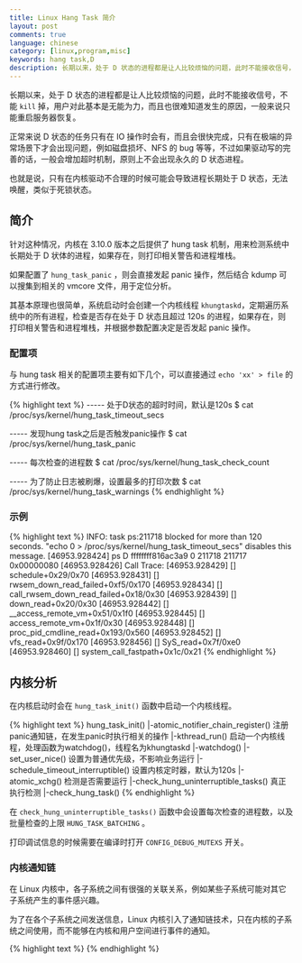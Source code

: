 ```yaml
---
title: Linux Hang Task 简介
layout: post
comments: true
language: chinese
category: [linux,program,misc]
keywords: hang task,D
description: 长期以来，处于 D 状态的进程都是让人比较烦恼的问题，此时不能接收信号，不能 kill 掉，用户对此基本是无能为力，而且也很难知道发生的原因，一般来说只能重启服务器恢复。 正常来说 D 状态的任务只有在 IO 操作时会有，而且会很快完成，只有在极端的异常场景下才会出现问题，例如磁盘损坏、NFS 的 bug 等等，不过如果驱动写的完善的话，一般会增加超时机制，原则上不会出现永久的 D 状态进程。 也就是说，只有在内核驱动不合理的时候可能会导致进程长期处于 D 状态，无法唤醒，类似于死锁状态。
---
```


长期以来，处于 D 状态的进程都是让人比较烦恼的问题，此时不能接收信号，不能 `kill` 掉，用户对此基本是无能为力，而且也很难知道发生的原因，一般来说只能重启服务器恢复。

正常来说 D 状态的任务只有在 IO 操作时会有，而且会很快完成，只有在极端的异常场景下才会出现问题，例如磁盘损坏、NFS 的 bug 等等，不过如果驱动写的完善的话，一般会增加超时机制，原则上不会出现永久的 D 状态进程。

也就是说，只有在内核驱动不合理的时候可能会导致进程长期处于 D 状态，无法唤醒，类似于死锁状态。

<!-- more -->

## 简介

针对这种情况，内核在 3.10.0 版本之后提供了 hung task 机制，用来检测系统中长期处于 D 状体的进程，如果存在，则打印相关警告和进程堆栈。

如果配置了 `hung_task_panic` ，则会直接发起 panic 操作，然后结合 kdump 可以搜集到相关的 vmcore 文件，用于定位分析。

其基本原理也很简单，系统启动时会创建一个内核线程 `khungtaskd`，定期遍历系统中的所有进程，检查是否存在处于 D 状态且超过 120s 的进程，如果存在，则打印相关警告和进程堆栈，并根据参数配置决定是否发起 panic 操作。

### 配置项

与 hung task 相关的配置项主要有如下几个，可以直接通过 `echo 'xx' > file` 的方式进行修改。

{% highlight text %}
----- 处于D状态的超时时间，默认是120s
$ cat /proc/sys/kernel/hung_task_timeout_secs

----- 发现hung task之后是否触发panic操作
$ cat /proc/sys/kernel/hung_task_panic

----- 每次检查的进程数
$ cat /proc/sys/kernel/hung_task_check_count

----- 为了防止日志被刷爆，设置最多的打印次数
$ cat /proc/sys/kernel/hung_task_warnings
{% endhighlight %}

### 示例

{% highlight text %}
INFO: task ps:211718 blocked for more than 120 seconds.
"echo 0 > /proc/sys/kernel/hung_task_timeout_secs" disables this message.
[46953.928424] ps              D ffffffff816ac3a9     0 211718 211717 0x00000080
[46953.928426] Call Trace:
[46953.928429]  [<ffffffff816acc49>] schedule+0x29/0x70
[46953.928431]  [<ffffffff816ae5c5>] rwsem_down_read_failed+0xf5/0x170
[46953.928434]  [<ffffffff81341a28>] call_rwsem_down_read_failed+0x18/0x30
[46953.928439]  [<ffffffff816abb60>] down_read+0x20/0x30
[46953.928442]  [<ffffffff811ba6f1>] __access_remote_vm+0x51/0x1f0
[46953.928445]  [<ffffffff811c145f>] access_remote_vm+0x1f/0x30
[46953.928448]  [<ffffffff81286573>] proc_pid_cmdline_read+0x193/0x560
[46953.928452]  [<ffffffff8120f4ff>] vfs_read+0x9f/0x170
[46953.928456]  [<ffffffff812100df>] SyS_read+0x7f/0xe0
[46953.928460]  [<ffffffff816b9195>] system_call_fastpath+0x1c/0x21
{% endhighlight %}

## 内核分析

在内核启动时会在 `hung_task_init()` 函数中启动一个内核线程。

{% highlight text %}
hung_task_init()
 |-atomic_notifier_chain_register() 注册panic通知链，在发生panic时执行相关的操作
 |-kthread_run() 启动一个内核线程，处理函数为watchdog()，线程名为khungtaskd
   |-watchdog()
     |-set_user_nice() 设置为普通优先级，不影响业务运行
	 |-schedule_timeout_interruptible() 设置内核定时器，默认为120s
	 |-atomic_xchg() 检测是否需要运行
	 |-check_hung_uninterruptible_tasks() 真正执行检测
	   |-check_hung_task()
{% endhighlight %}

在 `check_hung_uninterruptible_tasks()` 函数中会设置每次检查的进程数，以及批量检查的上限 `HUNG_TASK_BATCHING` 。

打印调试信息的时候需要在编译时打开 `CONFIG_DEBUG_MUTEXS` 开关。

<!--
https://www.cnblogs.com/muahao/p/7562324.html
-->

### 内核通知链

在 Linux 内核中，各子系统之间有很强的关联关系，例如某些子系统可能对其它子系统产生的事件感兴趣。

为了在各个子系统之间发送信息，Linux 内核引入了通知链技术，只在内核的子系统之间使用，而不能够在内核和用户空间进行事件的通知。

<!--
https://learning-kernel.readthedocs.io/en/latest/kernel-notifier.html

https://e-mailky.github.io/2017-01-18-kernel-daedlock-check
-->

{% highlight text %}
{% endhighlight %}
